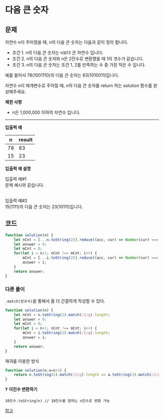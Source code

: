 # 다음 큰 숫자

## **문제**

자연수 n이 주어졌을 때, n의 다음 큰 숫자는 다음과 같이 정의 합니다.

* 조건 1. n의 다음 큰 숫자는 n보다 큰 자연수 입니다.
* 조건 2. n의 다음 큰 숫자와 n은 2진수로 변환했을 때 1의 갯수가 같습니다.
* 조건 3. n의 다음 큰 숫자는 조건 1, 2를 만족하는 수 중 가장 작은 수 입니다.

예를 들어서 78(1001110)의 다음 큰 숫자는 83(1010011)입니다.

자연수 n이 매개변수로 주어질 때, n의 다음 큰 숫자를 return 하는 solution 함수를 완성해주세요.

**제한 사항**

* n은 1,000,000 이하의 자연수 입니다.

***

**입출력 예**

| n  | result |
| -- | ------ |
| 78 | 83     |
| 15 | 23     |

**입출력 예 설명**

입출력 예#1\
문제 예시와 같습니다.

\
입출력 예#2\
15(1111)의 다음 큰 숫자는 23(10111)입니다.



## 코드

```javascript
function solution(n) {
    let nCnt = [...n.toString(2)].reduce((acc, cur) => Number(cur) === 1 ? acc += 1 : acc, 0);
    let answer = 0;
    let mCnt = 0;
    for(let i = n+1; nCnt !== mCnt; i++) {
        mCnt = [...i.toString(2)].reduce((acc, cur) => Number(cur) === 1 ? acc += 1 : acc, 0);
        answer = i;
    }
    return answer;
}
```

### 다른 풀이

`.match(정규식)`을 통해서 좀 더 간결하게 작성할 수 있다.

```javascript
function solution(n) {
    let nCnt = n.toString(2).match(/1/g).length;
    let answer = 0;
    let mCnt = 0;
    for(let i = n+1; nCnt !== mCnt; i++) {
        mCnt = i.toString(2).match(/1/g).length;
        answer = i;
    }
    return answer;
}
```

재귀를 이용한 방식

```javascript
function solution(n,a=n+1) {
    return n.toString(2).match(/1/g).length == a.toString(2).match(/1/g).length ? a : solution(n,a+1);
}
```



❓ **이진수 변환하기**

```
10진수.toString(n) // 10진수를 원하는 n진수로 변환 가능 
```

[참고](https://jsikim1.tistory.com/161)
